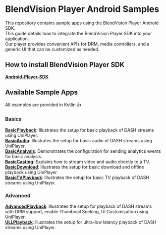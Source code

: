 # BlendVision Player Android Samples

This repository contains sample apps using the BlendVision Player Android SDK.  
This guide details how to integrate the BlendVision Player SDK into your application.  
Our player provides convenient APIs for DRM, media controllers, and a generic UI that can be customized as needed.

## How to install BlendVision Player SDK
[**Android-Player-SDK**](https://github.com/BlendVision/Android-Player-SDK)

## Available Sample Apps

All examples are provided in Kotlin :+1:

### Basics

[**BasicPlayback**](https://github.com/BlendVision/Android-Player-SDK/blob/main/BasicPlayback):
Illustrates the setup for basic playback of DASH streams using UniPlayer.  
[**BasicAudio**](https://github.com/BlendVision/Android-Player-SDK/blob/main/BasicAudio):
Illustrates the setup for basic audio of DASH streams using UniPlayer.  
[**BasicAnalysis**](https://github.com/BlendVision/Android-Player-SDK/blob/main/BasicAnalysis):
Demonstrates the configuration for sending analytics events for basic analysis.  
[**BasicCasting**](https://github.com/BlendVision/Android-Player-SDK/blob/main/BasicCasting):
Explains how to stream video and audio directly to a TV.  
[**BasicDownload**](https://github.com/BlendVision/Android-Player-SDK/blob/main/BasicDownload):
Illustrates the setup for basic download and offline playback using UniPlayer.  
[**BasicTVPlayback**](https://github.com/BlendVision/Android-Player-SDK/blob/main/BasicTVPlayback):
Illustrates the setup for basic TV playback of DASH streams using UniPlayer.  

### Advanced

[**AdvancedPlayback**](https://github.com/BlendVision/Android-Player-SDK/blob/main/AdvancedPlayback): Illustrates
the setup for playback of DASH streams with DRM support, enable Thumbnail Seeking, UI Customization
using UniPlayer.  
[**ULLPlayback**](https://github.com/BlendVision/Android-Player-SDK/blob/main/ULLPlayback):
Illustrates the setup for ultra-low latency playback of DASH streams using UniPlayer.  


